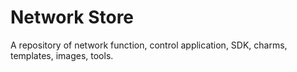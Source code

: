 # Network Store 
A repository of network function, control application, SDK, charms, templates, 
images, tools.